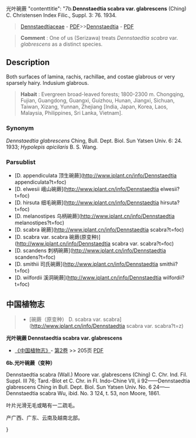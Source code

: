 光叶碗蕨   "contenttitle": "7b.**Dennstaedtia scabra var. glabrescens** (Ching) C. Christensen Index Filic., Suppl. 3: 76. 1934.

> [Dennstaedtiaceae](http://www.iplant.cn/info/Dennstaedtiaceae?t=foc) - [PDF](http://www.iplant.cn/foc/pdf/Dennstaedtiaceae.pdf)>>[Dennstaedtia](http://www.iplant.cn/info/Dennstaedtia?t=foc) - [PDF](http://www.iplant.cn/foc/pdf/Dennstaedtia.pdf)

> **Comment** : 
> One of us (Serizawa) treats *Dennstaedtia scabra* var. *glabrescens* as a distinct species.

## Description

Both surfaces of lamina, rachis, rachillae, and costae glabrous or very sparsely hairy. Indusium glabrous.

> **Habait** : 
> Evergreen broad-leaved forests; 1800-2300 m. Chongqing, Fujian, Guangdong, Guangxi, Guizhou, Hunan, Jiangxi, Sichuan, Taiwan, Xizang, Yunnan, Zhejiang [India, Japan, Korea, Laos, Malaysia, Philippines, Sri Lanka, Vietnam].

### Synonym
*Dennstaedtia glabrescens* Ching, Bull. Dept. Biol. Sun Yatsen Univ. 6: 24. 1933; *Hypolepis apicilaris* B. S. Wang.

### Parsublist

* [D.  appendiculata  顶生碗蕨](http://www.iplant.cn/info/Dennstaedtia appendiculata?t=foc)
* [D.  elwesii  峨山碗蕨](http://www.iplant.cn/info/Dennstaedtia elwesii?t=foc)
* [D.  hirsuta  细毛碗蕨](http://www.iplant.cn/info/Dennstaedtia hirsuta?t=foc)
* [D.  melanostipes  乌柄碗蕨](http://www.iplant.cn/info/Dennstaedtia melanostipes?t=foc)
* [D.  scabra  碗蕨](http://www.iplant.cn/info/Dennstaedtia scabra?t=foc)
* [D.  scabra var. scabra  碗蕨(原变种)](http://www.iplant.cn/info/Dennstaedtia scabra var. scabra?t=foc)
* [D.  scandens  刺柄碗蕨](http://www.iplant.cn/info/Dennstaedtia scandens?t=foc)
* [D.  smithii  司氏碗蕨](http://www.iplant.cn/info/Dennstaedtia smithii?t=foc)
* [D.  wilfordii  溪洞碗蕨](http://www.iplant.cn/info/Dennstaedtia wilfordii?t=foc)

## 中国植物志

> * [碗蕨（原变种）  D.  scabra var. scabra](http://www.iplant.cn/info/Dennstaedtia scabra var. scabra?t=z)

**光叶碗蕨 Dennstaedtia scabra var. glabrescens**

* [《中国植物志》](http://www.iplant.cn/frps)- [第2卷](http://www.iplant.cn/frps/vol/2) >> 205页 [PDF](http://www.iplant.cn/frps/pdf/2/205.PDF)

**6b.光叶碗蕨（变种）**

Dennstaedtia scabra (Wall.) Moore var. glabrescens (Ching) C. Chr. Ind. Fil. SuppI. III 76; Tard.-Blot et C. Chr. in Fl. Indo-Chine VII, ii 92——Dennstaedtia glabrescens Ching in Bull. Dept. Biol. Sun Yatsen Univ. No. 6 24——Dennstaedtia scabra Wu, ibid. No. 3 124, t. 53, non Moore, 1861.

叶片光滑无毛或略有一二疏毛。

产广西、广东、云南及越南北部。

}